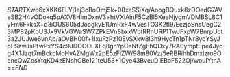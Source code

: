 $START$Xwo6xXKK6ELYj1ej3cBoOmj5k+00xeSSjXq/AoogBQuxk8zDOedG7AVeSB2H4vODokq5pAXV8HimOxnV3+htVXlAinF5CzBl5KeaNjygmVDMBSL8C1yFm6FkksX+d3iOUS605dJoogkyE1UmRxF4wVesTO3K2tI9/EczjoSnsUegC23MP82pKbU3Jx9VkVGWaSW7ZPkEVn8bxxWbtRRnURP1TwJFxpW7BnrpUct3a2JUJwe6vnAb/aOvBH00f+1IxuFzPz10EvSXkw8l3h9HycTn1pTNr8ydYSyJoESzwJsPfwPxYS4c9JDOOOLXEq8gnYpCeNfZgEhQDxy7RA0ymptEpe4Jycg4X1Jzqt7mBckcMoHvAZMgWx2pE5zFiZW/98m80Vz/5eRBRihhDmxlzro9OencQwZosYtqKD4zENohGBe121teU53+1Cye43BveuDIEBoF522Oj/wouIYtnA==$END$